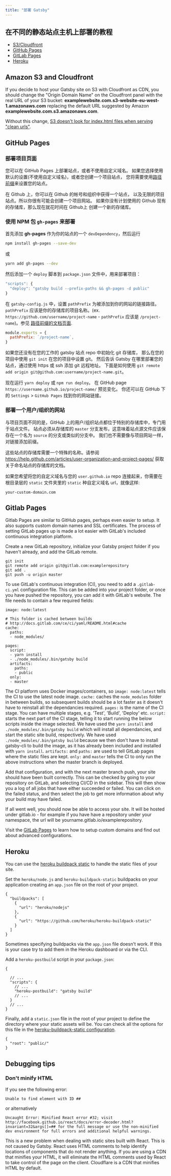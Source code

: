 ```yaml
---
title: "部署 Gatsby"
---
```


## 在不同的静态站点主机上部署的教程

* [S3/Cloudfront](/docs/deploy-gatsby/#amazon-s3-and-cloudfront)
* [GitHub Pages](/docs/deploy-gatsby/#github-pages)
* [GitLab Pages](/docs/deploy-gatsby/#gitlab-pages)
* [Heroku](/docs/deploy-gatsby/#heroku)

## Amazon S3 and Cloudfront

If you decide to host your Gatsby site on S3 with Cloudfront as CDN, you should
change the "Origin Domain Name" on the Cloudfront panel with the real URL of
your S3 bucket: **examplewebsite.com.s3-website-eu-west-1.amazonaws.com**
replacing the default URL suggested by Amazon
**examplewebsite.com.s3.amazonaws.com**.

Without this change,
[S3 doesn't look for index.html files when serving "clean urls"](https://forums.aws.amazon.com/message.jspa?messageID=314454).

## GitHub Pages

### 部署项目页面

您可以在 GitHub Pages 上部署站点，或者不使用自定义域名。
如果您选择使用默认的设置(不使用自定义域名)，或者您创建一个项目站点，
您将需要使用[路径前缀](/docs/path-prefix/)来设置您的站点。

在 Github 上，你可以在 Github 的帐号和组织中获得一个站点，
以及无限的项目站点。所以你很有可能会创建一个项目网站。
如果你没有计划使用的 Github 现有的存储库，那么现在就花时间在 Github上 创建一个新的存储库。

### 使用 NPM 包 `gh-pages` 来部署

首先添加 **gh-pages** 作为你的站点的一个 `devDependency`，然后运行

```bash
npm install gh-pages --save-dev
```
或
```bash
yarn add gh-pages --dev
```

然后添加一个 `deploy` 脚本到 `package.json` 文件中，用来部署项目：

```js
"scripts": {
  "deploy": "gatsby build --prefix-paths && gh-pages -d public"
}
```

在 `gatsby-config.js` 中，设置 `pathPrefix` 为被添加到你的网站的链接路径。
`pathPrefix` 应该是你的存储库的项目名称。(ex.
`https://github.com/username/project-name` -  `pathPrefix` 应该是
`/project-name`)。参见
[路径前缀的文档页面](/docs/path-prefix/).

```js
module.exports = {
  pathPrefix: `/project-name`,
}
```

如果您还没有在您的工作的 gatsby 站点 repo 中初始化 git 存储库，
那么在您的项目中使用 `git init` 在您的项目中设置 git。
然后告诉 Gatsby 在哪里部署您的站点，通过使用 https 或 ssh 添加 git 远程地址。
下面是如何使用 `git remote add origin git@github.com:username/project-name.git`。

现在运行 `yarn deploy` 或 `npm run deploy`。
在 GitHub page `https://username.github.io/project-name/` 预览变化。
你还可以在 GitHub 下的 `Settings` > `GitHub Pages` 找到你的网站链接。

### 部署一个用户/组织的网站

与项目页面不同的是，GitHub 上的用户/组织站点都位于特别的存储库中，专门用于站点文件。
站点必须从存储库的 `master` 分支发布，这意味着站点源文件应该保存在一个名为 `source` 的分支或类似的分支中。
我们也不需要像与项目网站一样，对链接添加前缀。

这些站点的存储库需要一个特殊的名称。请参阅 https://help.github.com/articles/user-organization-and-project-pages/  获取关于命名站点的存储库的文档。

如果您希望将您的自定义域名与您的 `user.github.io` repo 连接起来，你需要在根目录层的 `static` 文件夹里的 `static` 种自定义域名 url，就像这样:

```
your-custom-domain.com
```

## Gitlab Pages

Gitlab Pages are similar to GitHub pages, perhaps even easier to setup. It also
supports custom domain names and SSL certificates. The process of setting GitLab
pages up is made a lot easier with GitLab's included continuous integration
platform.

Create a new GitLab repository, initialize your Gatsby project folder if you
haven't already, and add the GitLab remote.

```
git init
git remote add origin git@gitlab.com:examplerepository
git add .
git push -u origin master
```

To use GitLab's continuous integration (CI), you need to add a `.gitlab-ci.yml`
configuration file. This can be added into your project folder, or once you have
pushed the repository, you can add it with GitLab's website. The file needs to
contain a few required fields:

```
image: node:latest

# This folder is cached between builds
# http://docs.gitlab.com/ce/ci/yaml/README.html#cache
cache:
  paths:
  - node_modules/

pages:
  script:
  - yarn install
  - ./node_modules/.bin/gatsby build
  artifacts:
    paths:
    - public
  only:
  - master
```

The CI platform uses Docker images/containers, so `image: node:latest` tells the
CI to use the latest node image. `cache:` caches the `node_modules` folder
in between builds, so subsequent builds should be a lot faster as it doesn't have
to reinstall all the dependancies required. `pages:` is the name of the
CI stage. You can have multiple stages, e.g. 'Test', 'Build', 'Deploy' etc.
`script:` starts the next part of the CI stage, telling it to start running the
below scripts inside the image selected. We have used the `yarn install` and
`./node_modules/.bin/gatsby build` which will install all dependancies, and
start the static site build, respectively. We have used
`./node_modules/.bin/gatsby build` because we then don't have to install
gatsby-cli to build the image, as it has already been included and installed
with `yarn install`. `artifacts:` and `paths:` are used to tell GitLab pages
where the static files are kept. `only:` and `master` tells the CI to only run
the above instructions when the master branch is deployed.

Add that configuration, and with the next master branch push, your site should
have been built correctly. This can be checked by going to your repository on
GitLab, and selecting CI/CD in the sidebar. This will then show you a log of all
jobs that have either succeeded or failed. You can click on the failed status,
and then select the job to get more information about why your build may have
failed.

If all went well, you should now be able to access your site. It will be hosted
under gitlab.io - for example if you have have a repository under your
namespace, the url will be yourname.gitlab.io/examplerepository.

Visit the
[GitLab Pages](https://gitlab.com/help/user/project/pages/getting_started_part_one.md)
to learn how to setup custom domains and find out about advanced configurations.

## Heroku

You can use the [heroku buildpack static](https://github.com/heroku/heroku-buildpack-static) to handle the static files of your site.

Set the `heroku/node.js` and `heroku-buildpack-static` buildpacks on your application creating an `app.json` file on the root of your project.

```
{
  "buildpacks": [
    {
      "url": "heroku/nodejs"
    },
    {
      "url": "https://github.com/heroku/heroku-buildpack-static"
    }
  ]
}
```

Sometimes specifying buildpacks via the `app.json` file doesn't work. If this is your case try to add them in the Heroku dashboard or via the CLI.

Add a `heroku-postbuild` script in your `package.json`:

```
{

  // ...
  "scripts": {
    // ...
    "heroku-postbuild": "gatsby build"
    // ...
  }
  // ...
}
```

Finally, add a `static.json` file in the root of your project to define the directory where your static assets will be. You can check all the options for this file in the [heroku-buildpack-static configuration](https://github.com/heroku/heroku-buildpack-static#configuration).

```
{
  "root": "public/"
}
```

## Debugging tips

### Don't minify HTML

If you see the following error:

```
Unable to find element with ID ##
```

or alternatively

```
Uncaught Error: Minified React error #32; visit http://facebook.github.io/react/docs/error-decoder.html?invariant=32&args[]=## for the full message or use the non-minified dev environment for full errors and additional helpful warnings.
```

This is a new problem when dealing with static sites built with React. This is
not caused by Gatsby. React uses HTML comments to help identify locations of
components that do not render anything. If you are using a CDN that minifies
your HTML, it will eliminate the HTML comments used by React to take control of
the page on the client. Cloudflare is a CDN that minifies HTML by default.
